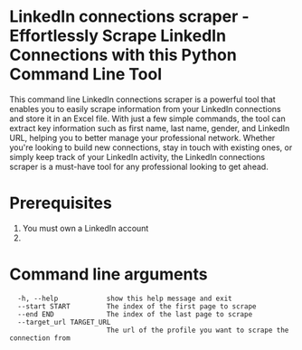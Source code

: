 # LinkedIn connections scraper - Effortlessly Scrape LinkedIn Connections with this Python Command Line Tool

This command line LinkedIn connections scraper is a powerful tool that enables you to easily scrape information from your LinkedIn connections and store it in an Excel file. With just a few simple commands, the tool can extract key information such as first name, last name, gender, and LinkedIn URL, helping you to better manage your professional network. Whether you're looking to build new connections, stay in touch with existing ones, or simply keep track of your LinkedIn activity, the LinkedIn connections scraper is a must-have tool for any professional looking to get ahead.

# Prerequisites

1. You must own a LinkedIn account
2. 

# Command line arguments 

```
  -h, --help            show this help message and exit
  --start START         The index of the first page to scrape
  --end END             The index of the last page to scrape
  --target_url TARGET_URL
                        The url of the profile you want to scrape the connection from
```
